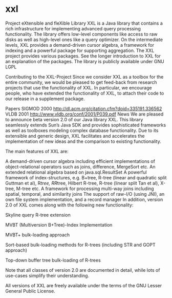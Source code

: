 # xxl
Project
eXtensible and fleXible Library
XXL is a Java library that contains a rich infrastructure for implementing advanced query processing functionality. The library offers low-level components like access to raw disks as well as high-level ones like a query optimizer. On the intermediate levels, XXL provides a demand-driven cursor algebra, a framework for indexing and a powerful package for supporting aggregation. The XXL project provides various packages. See the longer introduction to XXL for an explanation of the packages. The library is publicly available under GNU LGPL

Contributing to the XXL-Project
Since we consider XXL as a toolbox for the entire community, we would be pleased to get feed-back from research projects that use the functionality of XXL. In particular, we encourage people, who have extended the functionality of XXL, to attach their code to our release in a supplement package.

Papers
SIGMOD 2000 http://dl.acm.org/citation.cfm?doid=335191.336562
VLDB 2001 http://www.vldb.org/conf/2001/P039.pdf
News
We are pleased to announce beta version 2.0 of our Java library XXL. This library seamlessly extends Sun’s Java SDK and provides sophisticated frameworks as well as toolboxes modeling complex database functionality. Due to its extensible and generic design, XXL facilitates and accelerates the implementation of new ideas and the comparison to existing functionality.

The main features of XXL are:

A demand-driven cursor algebra including efficient implementations of object-relational operators such as joins, difference, MergeSort etc.
An extended relational algebra based on java.sql.ResultSet
A powerful framework of index-structures, e.g. B+tree, R-tree (linear and quadratic split Guttman et al), R*tree, RR*tree, Hilbert R-tree, R-tree (linear split Tan et al), X-tree, M-tree etc.
A framework for processing multi-way joins including spatial, temporal, and similarity joins
The support of raw-I/O (using JNI), an own file system implementation, and a record manager
In addition, version 2.0 of XXL comes along with the following new functionality:

Skyline query R-tree extension

MVBT (Multiversion B+Tree)-Index Implementation

MVBT+ bulk-loading approach

Sort-based bulk-loading methods for R-trees (including STR and GOPT approach)

Top-down buffer tree bulk-loading of R-trees

Note that all classes of version 2.0 are documented in detail, while lots of use-cases simplify their understanding.

All versions of XXL are freely available under the terms of the GNU Lesser General Public License.

